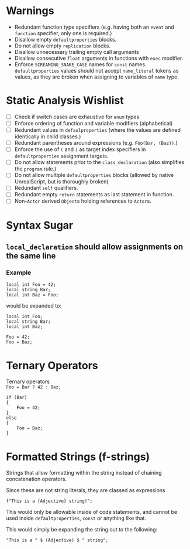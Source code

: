 # Warnings
* Redundant function type specifiers (e.g. having both an `event` and `function` specifier, only one is required.)
* Disallow empty `defaultproperties` blocks.
* Do not allow empty `replication` blocks.
* Disallow unnecessary trailing empty call arguments
* Disallow consecutive `float` arguments in functions with `exec` modifier.
* Enforce `SCREAMING_SNAKE_CASE` names for `const` names.
 `defaultproperties` values should not accept `name_literal` tokens as values, as they are broken when assigning to variables of `name` type.

# Static Analysis Wishlist
* [ ] Check if switch cases are exhaustive for `enum` types
* [ ] Enforce ordering of function and variable modifiers (alphabetical)
* [ ] Redundant values in `defaulproperties` (where the values are defined identically in child classes.)
* [ ] Redundant parentheses around expressions (e.g. `Foo(Bar, (Baz))`.)
* [ ] Enforce the use of `(` and `)` as target index specifiers in `defaultproperties` assignment targets.
* [ ] Do not allow statements prior to the `class_declaration` (also simplifies the `program` rule.)
* [ ] Do not allow multiple `defaultproperties` blocks (allowed by native UnrealScript, but is thoroughly broken)
* [ ] Redundant `self` qualifiers.
* [ ] Redundant empty `return` statements as last statement in function.
* [ ] Non-`Actor` derived `Object`s holding references to `Actor`s. 

# Syntax Sugar
## `local_declaration` should allow assignments on the same line
### Example
```
local int Foo = 42;
local string Bar;
local int Baz = Foo;
```
would be expanded to:
```
local int Foo;
local string Bar;
local int Baz;

Foo = 42;
Foo = Baz;
```

# Ternary Operators
Ternary operators  
```Foo = Bar ? 42 : Baz;```
```
if (Bar)
{
    Foo = 42;
}
else
{
    Foo = Baz;
}
```

# Formatted Strings (f-strings)
Strings that allow formatting within the string instead of chaining concatenation operators.

Since these are not string literals, they are classed as expressions

```
f"This is a {Adjective} string!";
```

This would only be allowable inside of code statements, and cannot be used inside `defaultproperties`, `const` or anything like that.

This would simply be expanding the string out to the following:

```
"This is a " $ (Adjective) $ " string";
```